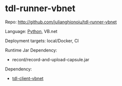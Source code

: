 # tdl-runner-vbnet

Repo: http://github.com/julianghionoiu/tdl-runner-vbnet

Language: [Python](python.md), VB.net

Deployment targets: local/Docker, CI

Runtime Jar Dependency:

- record/record-and-upload-capsule.jar

Dependency:

- [tdl-client-vbnet](tdl-client-vbnet.md)